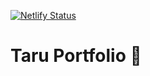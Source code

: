 [![Netlify Status](https://api.netlify.com/api/v1/badges/c65bbc27-6d8a-4574-b579-70034c4b9371/deploy-status)](https://app.netlify.com/sites/tarugoswami/deploys)
<h1>Taru Portfolio 👋</h1>

